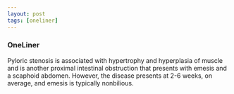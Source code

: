 ```yaml
---
layout: post
tags: [oneliner]
---
```



### OneLiner

Pyloric stenosis is associated with hypertrophy and hyperplasia of muscle and is another proximal intestinal obstruction that presents with emesis and a scaphoid abdomen. However, the disease presents at 2-6 weeks, on average, and emesis is typically nonbilious.
